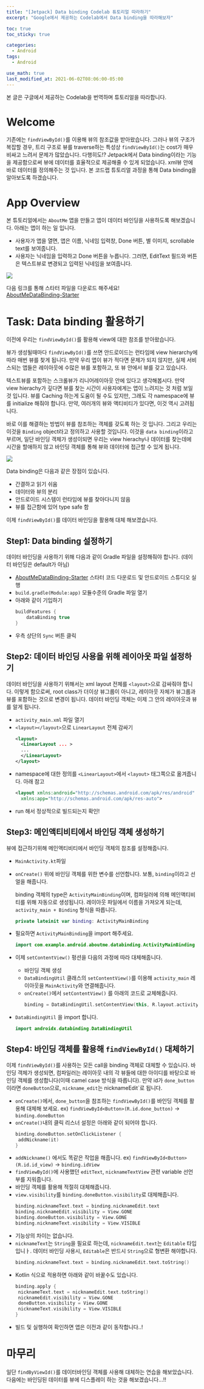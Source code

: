 ```yaml
---
title: "[Jetpack] Data binding Codelab 튜토리얼 따라하기"
excerpt: "Google에서 제공하는 Codelab에서 Data binding을 따라해보자"

toc: true
toc_sticky: true

categories:
  - Android
tags:
  - Android

use_math: true
last_modified_at: 2021-06-02T08:06:00-05:00
---
```


본 글은 구글에서 제공하는 Codelab을 번역하며 튜토리얼을 따라합니다.

# Welcome
기존에는 `findViewById()`를 이용해 뷰의 참조값을 받아왔습니다. 그러나 뷰의 구조가 복잡할 경우, 트리 구조로 뷰를 traverse하는 특성상 `findViewById()`는 cost가 매우 비싸고 느려서 문제가 많았습니다. 다행히도!? Jetpack에서 Data binding이라는 기능을 제공함으로써 뷰에 데이터를 효율적으로 제공해줄 수 있게 되었습니다. xml뷰 안에 바로 데이터를 정의해주는 것 입니다. 본 코드랩 튜토리얼 과정을 통해 Data binding을 알아보도록 하겠습니다. 

# App Overview

본 튜토리얼에서는 `AboutMe` 앱을 만들고 앱이 데이터 바인딩을 사용하도록 해보겠습니다. 아래는 앱이 하는 일 입니다.
- 사용자가 앱을 열면, 앱은 이름, 닉네임 입력창, Done 버튼, 별 이미지, scrollable text를 보여줍니다.
- 사용자는 닉네임을 입력하고 Done 버튼을 누릅니다. 그러면, EditText 필드와 버튼은 텍스트뷰로 변경되고 입력된 닉네임을 보여줍니다.

![](https://developer.android.com/codelabs/kotlin-android-training-data-binding-basics/img/8f072e88b4ce64fd.png)

다음 링크를 통해 스타터 파일을 다운로드 해주세요!    
[AboutMeDataBinding-Starter](https://github.com/google-developer-training/android-kotlin-fundamentals-starter-apps/tree/master/AboutMeDataBinding-Starter)

# Task: Data binding 활용하기

이전에 우리는 `findViewById()`를 활용해 view에 대한 참조를 받아왔습니다.    
    
뷰가 생성될때마다 `findViewById()`를 쓰면 안드로이드는 런타임에 view hierarchy에 따라 매번 뷰를 찾게 됩니다. 만약 우리 앱이 뷰가 적다면 문제가 되지 않지만, 실제 서비스되는 앱들은 레이아웃에 수많은 뷰를 포함하고, 또 뷰 안에서 뷰를 갖고 있습니다.    
    
텍스트뷰를 포함하는 스크롤뷰가 리니어레이아웃 안에 있다고 생각해봅시다. 만약 view hierachy가 깊다면 뷰를 찾는 시간이 사용자에게는 앱이 느려지는 것 처럼 보일 것 입니다. 뷰를 Caching 하는게 도움이 될 수도 있지만, 그래도 각 namespace에 뷰를 initialize 해줘야 합니다. 만약, 여러개의 뷰와 액티비티가 있다면, 이것 역시 고려됩니다.     
     
바로 이를 해결하는 방법이 뷰를 참조하는 객체를 갖도록 하는 것 입니다. 그리고 우리는 이것을 `Binding` object라고 정의하고 사용할 것입니다. 이것을 `data binding`이라고 부르며, 일단 바인딩 객체가 생성이되면 우리는 view hierachy나 데이터를 찾는데에 시간을 할애하지 않고 바인딩 객체를 통해 뷰와 데이터에 접근할 수 있게 됩니다. 

![](https://developer.android.com/codelabs/kotlin-android-training-data-binding-basics/img/204bd94c4dd5dd37.jpeg)

Data binding은 다음과 같은 장점이 있습니다.
- 간결하고 읽기 쉬움
- 데이터와 뷰의 분리
- 안드로이드 시스템이 런타임에 뷰를 찾아다니지 않음
- 뷰를 접근함에 있어 type safe 함

이제 `findViewById()`를 데이터 바인딩을 활용해 대체 해보겠습니다.

## Step1: Data binding 설정하기
데이터 바인딩을 사용하기 위해 다음과 같이 Gradle 파일을 설정해줘야 합니다. (데이터 바인딩은 default가 아님)
- [AboutMeDataBinding-Starter](https://github.com/google-developer-training/android-kotlin-fundamentals-starter-apps/tree/master/AboutMeDataBinding-Starter) 스타터 코드 다운로드 및 안드로이드 스튜디오 실행
- `build.gradle(Module:app)` 모듈수준의 Gradle 파일 열기
- 아래와 같이 기입하기
  ```gradle
  buildFeatures {
      dataBinding true
  }
  ```
- 우측 상단의 `Sync` 버튼 클릭

## Step2: 데이터 바인딩 사용을 위해 레이아웃 파일 설정하기
데이터 바인딩을 사용하기 위해서는 xml layout 전체를 `<layout>`으로 감싸줘야 합니다. 이렇게 함으로써, root class가 더이상 뷰그룹이 아니고, 레이아웃 자체가 뷰그룹과 뷰를 포함하는 것으로 변경이 됩니다. 데이터 바인딩 객체는 이제 그 안의 레이아웃과 뷰를 알게 됩니다.
- `activity_main.xml` 파일 열기
- `<layout></layout>`으로 `LinearLayout` 전체 감싸기
  ```xml
  <layout>
    <LinearLayout ... >
    ...
    </LinearLayout>
  </layout>
  ```
- namespace에 대한 정의를 `<LinearLayout>`에서 `<layout>` 태그쪽으로 옮겨줍니다. 아래 참고
  ```xml
  <layout xmlns:android="http://schemas.android.com/apk/res/android"
    xmlns:app="http://schemas.android.com/apk/res-auto">
  ```
- run 해서 정상적으로 빌드되는지 확인!

## Step3: 메인액티비티에서 바인딩 객체 생성하기
뷰에 접근하기위해 메인액티비티에서 바인딩 객체의 참조를 설정해줍니다.
- `MainActivity.kt`파일
- `onCreate()` 위에 바인딩 객체를 위한 변수를 선언합니다. 보통, `binding`이라고 선얼을 해줍니다.

  binding 객체의 type은 `ActivityMainBinding`이며, 컴파일러에 의해 메인액티비티를 위해 자동으로 생성됩니다. 레이아웃 파일에서 이름을 가져오게 되는데, `activity_main + Binding` 형식을 따릅니다.
  ```kotlin
  private lateinit var binding: ActivityMainBinding
  ```
- 필요하면 `ActivityMainBinding`을 import 해주세요.
  ```kotlin
  import com.example.android.aboutme.databinding.ActivityMainBinding
  ```
- 이제 `setContentView()` 펑션을 다음의 과정에 따라 대체해줍니다.
  - 바인딩 객체 생성
  - `DataBindingUtil` 클래스의 `setContentView()`를 이용해 `activity_main` 레이아웃을 `MainActivity`와 연결해줍니다. 
  - `onCreate()`에서 `setContentView()` 를 아래의 코드로 교체해줍니다.
    ```kotlin
    binding = DataBindingUtil.setContentView(this, R.layout.activity_main)
    ```
- `DataBindingUtil` 을 import 합니다.
  ```kotlin
  import androidx.databinding.DataBindingUtil
  ```
## Step4: 바인딩 객체를 활용해 `findViewById()` 대체하기

이제 `findViewById()`를 사용하는 모든 call을 binding 객체로 대체할 수 있습니다. 바인딩 객체가 생성되면, 컴파일러는 레이아웃 내의 각 뷰들에 대한 아이디를 바탕으로 바인딩 객체를 생성합니다(이때 camel case 방식을 따릅니다). 만약 id가 `done_button` 이라면 `doneButton`으로, `nickname_edit`는 nicknameEdit`로 됩니다.
- `onCreate()`에서, `done_button`을 참조하는 `findViewById()`를 바인딩 객체를 활용해 대체해 보세요. ex) `findViewById<Button>(R.id.done_button)` -> `binding.doneButton`
- `onCreate()`내의 클릭 리스너 설정은 아래와 같이 되어야 합니다.
  ```kotlin
  binding.doneButton.setOnClickListener {
   addNickname(it)
  }
  ```
- `addNickname()` 에서도 똑같은 작업을 해줍니다. ex) `findViewById<Button>(R.id.id_view)` -> `binding.idView`
- `findViewById()`에 사용했던 `editText`, `nicknameTextView` 관련 variable 선언부를 지워줍니다.
- 바인딩 객체를 활용해 적절히 대체해줍니다.
- `view.visibility`를 `binding.doneButton.visibility`로 대체해줍니다. 
  ```kotlin
  binding.nicknameText.text = binding.nicknameEdit.text
  binding.nicknameEdit.visibility = View.GONE
  binding.doneButton.visibility = View.GONE
  binding.nicknameText.visibility = View.VISIBLE
  ```
- 기능상의 차이는 없습니다.
- `nicknameText`는 `String`을 필요로 하는데, `nicknameEdit.text`는 `Editable` 타입입니ㅏ. 데이터 바인딩 사용시, `Editable`은 반드시 `String`으로 형변환 해야합니다.
  ```kotlin
  binding.nicknameText.text = binding.nicknameEdit.text.toString()
  ```
- Kotlin 식으로 적용하면 아래와 같이 바꿀수도 있습니다.
  ```kotlin
  binding.apply {
   nicknameText.text = nicknameEdit.text.toString()
   nicknameEdit.visibility = View.GONE
   doneButton.visibility = View.GONE
   nicknameText.visibility = View.VISIBLE
  }
  ```
- 빌드 및 실행하여 확인하면 앱은 이전과 같이 동작합니다..!


# 마무리
일단 `findByViewId()`를 데이터바인딩 객체를 사용해 대체하는 연습을 해보았습니다. 다음에는 바인딩된 데이터를 뷰에 디스플레이 하는 것을 해보겠습니다...!!
